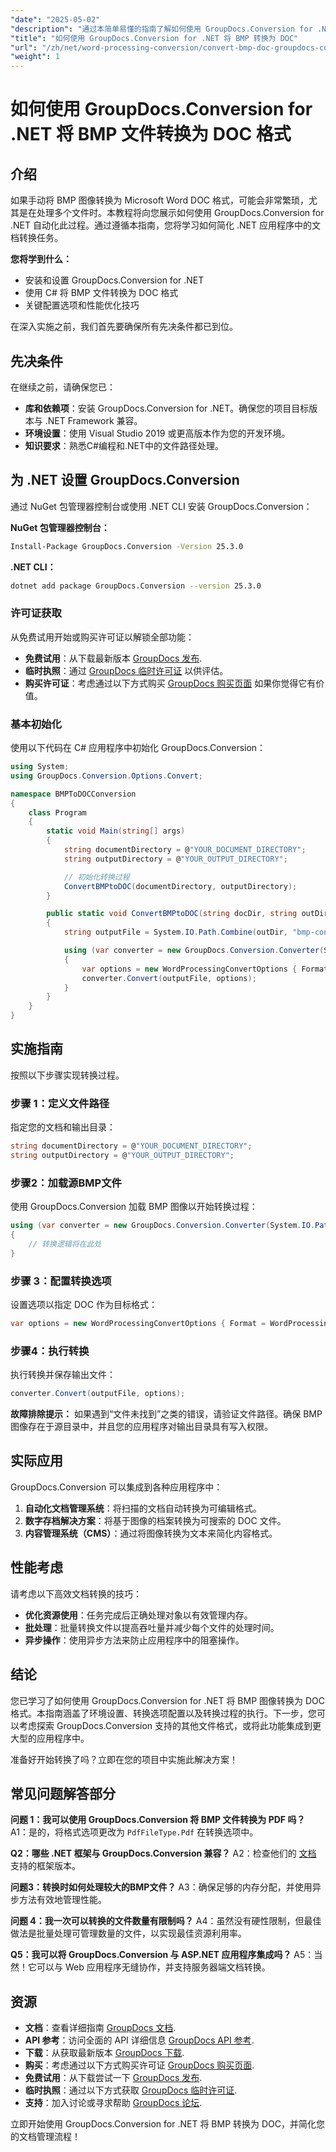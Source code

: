 ```yaml
---
"date": "2025-05-02"
"description": "通过本简单易懂的指南了解如何使用 GroupDocs.Conversion for .NET 将 BMP 图像转换为可编辑的 Word 文档。"
"title": "如何使用 GroupDocs.Conversion for .NET 将 BMP 转换为 DOC"
"url": "/zh/net/word-processing-conversion/convert-bmp-doc-groupdocs-conversion-net/"
"weight": 1
---
```


# 如何使用 GroupDocs.Conversion for .NET 将 BMP 文件转换为 DOC 格式

## 介绍

如果手动将 BMP 图像转换为 Microsoft Word DOC 格式，可能会非常繁琐，尤其是在处理多个文件时。本教程将向您展示如何使用 GroupDocs.Conversion for .NET 自动化此过程。通过遵循本指南，您将学习如何简化 .NET 应用程序中的文档转换任务。

**您将学到什么：**
- 安装和设置 GroupDocs.Conversion for .NET
- 使用 C# 将 BMP 文件转换为 DOC 格式
- 关键配置选项和性能优化技巧

在深入实施之前，我们首先要确保所有先决条件都已到位。

## 先决条件

在继续之前，请确保您已：

- **库和依赖项**：安装 GroupDocs.Conversion for .NET。确保您的项目目标版本与 .NET Framework 兼容。
- **环境设置**：使用 Visual Studio 2019 或更高版本作为您的开发环境。
- **知识要求**：熟悉C#编程和.NET中的文件路径处理。

## 为 .NET 设置 GroupDocs.Conversion

通过 NuGet 包管理器控制台或使用 .NET CLI 安装 GroupDocs.Conversion：

**NuGet 包管理器控制台：**
```bash
Install-Package GroupDocs.Conversion -Version 25.3.0
```

**\.NET CLI：**
```bash
dotnet add package GroupDocs.Conversion --version 25.3.0
```

### 许可证获取

从免费试用开始或购买许可证以解锁全部功能：

- **免费试用**：从下载最新版本 [GroupDocs 发布](https://releases。groupdocs.com/conversion/net/).
- **临时执照**：通过 [GroupDocs 临时许可证](https://purchase.groupdocs.com/temporary-license/) 以供评估。
- **购买许可证**：考虑通过以下方式购买 [GroupDocs 购买页面](https://purchase.groupdocs.com/buy) 如果你觉得它有价值。

### 基本初始化

使用以下代码在 C# 应用程序中初始化 GroupDocs.Conversion：

```csharp
using System;
using GroupDocs.Conversion.Options.Convert;

namespace BMPToDOCConversion
{
    class Program
    {
        static void Main(string[] args)
        {
            string documentDirectory = @"YOUR_DOCUMENT_DIRECTORY";
            string outputDirectory = @"YOUR_OUTPUT_DIRECTORY";

            // 初始化转换过程
            ConvertBMPtoDOC(documentDirectory, outputDirectory);
        }

        public static void ConvertBMPtoDOC(string docDir, string outDir)
        {
            string outputFile = System.IO.Path.Combine(outDir, "bmp-converted-to.doc");

            using (var converter = new GroupDocs.Conversion.Converter(System.IO.Path.Combine(docDir, "sample.bmp")))
            {
                var options = new WordProcessingConvertOptions { Format = WordProcessingFileType.Doc };
                converter.Convert(outputFile, options);
            }
        }
    }
}
```

## 实施指南

按照以下步骤实现转换过程。

### 步骤 1：定义文件路径

指定您的文档和输出目录：

```csharp
string documentDirectory = @"YOUR_DOCUMENT_DIRECTORY";
string outputDirectory = @"YOUR_OUTPUT_DIRECTORY";
```

### 步骤2：加载源BMP文件

使用 GroupDocs.Conversion 加载 BMP 图像以开始转换过程：

```csharp
using (var converter = new GroupDocs.Conversion.Converter(System.IO.Path.Combine(documentDirectory, "sample.bmp")))
{
    // 转换逻辑将在此处
}
```

### 步骤 3：配置转换选项

设置选项以指定 DOC 作为目标格式：

```csharp
var options = new WordProcessingConvertOptions { Format = WordProcessingFileType.Doc };
```

### 步骤4：执行转换

执行转换并保存输出文件：

```csharp
converter.Convert(outputFile, options);
```

**故障排除提示：** 如果遇到“文件未找到”之类的错误，请验证文件路径。确保 BMP 图像存在于源目录中，并且您的应用程序对输出目录具有写入权限。

## 实际应用

GroupDocs.Conversion 可以集成到各种应用程序中：

1. **自动化文档管理系统**：将扫描的文档自动转换为可编辑格式。
2. **数字存档解决方案**：将基于图像的档案转换为可搜索的 DOC 文件。
3. **内容管理系统（CMS）**：通过将图像转换为文本来简化内容格式。

## 性能考虑

请考虑以下高效文档转换的技巧：

- **优化资源使用**：任务完成后正确处理对象以有效管理内存。
- **批处理**：批量转换文件以提高吞吐量并减少每个文件的处理时间。
- **异步操作**：使用异步方法来防止应用程序中的阻塞操作。

## 结论

您已学习了如何使用 GroupDocs.Conversion for .NET 将 BMP 图像转换为 DOC 格式。本指南涵盖了环境设置、转换选项配置以及转换过程的执行。下一步，您可以考虑探索 GroupDocs.Conversion 支持的其他文件格式，或将此功能集成到更大型的应用程序中。

准备好开始转换了吗？立即在您的项目中实施此解决方案！

## 常见问题解答部分

**问题 1：我可以使用 GroupDocs.Conversion 将 BMP 文件转换为 PDF 吗？**
A1：是的，将格式选项更改为 `PdfFileType.Pdf` 在转换选项中。

**Q2：哪些 .NET 框架与 GroupDocs.Conversion 兼容？**
A2：检查他们的 [文档](https://docs.groupdocs.com/conversion/net/) 支持的框架版本。

**问题3：转换时如何处理较大的BMP文件？**
A3：确保足够的内存分配，并使用异步方法有效地管理性能。

**问题 4：我一次可以转换的文件数量有限制吗？**
A4：虽然没有硬性限制，但最佳做法是批量处理可管理数量的文件，以实现最佳资源利用率。

**Q5：我可以将 GroupDocs.Conversion 与 ASP.NET 应用程序集成吗？**
A5：当然！它可以与 Web 应用程序无缝协作，并支持服务器端文档转换。

## 资源

- **文档**：查看详细指南 [GroupDocs 文档](https://docs。groupdocs.com/conversion/net/).
- **API 参考**：访问全面的 API 详细信息 [GroupDocs API 参考](https://reference。groupdocs.com/conversion/net/).
- **下载**：从获取最新版本 [GroupDocs 下载](https://releases。groupdocs.com/conversion/net/).
- **购买**：考虑通过以下方式购买许可证 [GroupDocs 购买页面](https://purchase。groupdocs.com/buy).
- **免费试用**：从下载尝试一下 [GroupDocs 发布](https://releases。groupdocs.com/conversion/net/).
- **临时执照**：通过以下方式获取 [GroupDocs 临时许可证](https://purchase。groupdocs.com/temporary-license/).
- **支持**：加入讨论或寻求帮助 [GroupDocs 论坛](https://forum。groupdocs.com/c/conversion/10). 

立即开始使用 GroupDocs.Conversion for .NET 将 BMP 转换为 DOC，并简化您的文档管理流程！